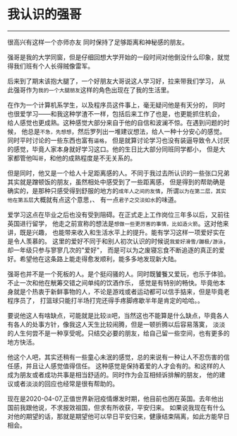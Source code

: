 # 我认识的强哥
------------------
  很高兴有这样一个亦师亦友 同时保持了足够距离和神秘感的朋友。  
  
  强哥是我的大学同窗，但是仔细回想大学开始的一段时间对他倒没什么印象，就觉得我们班有个人长得贼像雷军。  
  
  后来到了期末该抱大腿了，一个好朋友大哥说这人学习好，拉来带我们学习，
  从此强哥作为`我的一个大腿朋友`这样的角色出现在了我的生活里。  
  
  在作为一个计算机系学生，以及程序员这件事上，毫无疑问他是有天分的，
同时也很爱学习——和我这种学渣不一样，包括后来工作了也是，也更能抓住机会，
给人感觉也更成熟。这种感觉大部分来自于他的自信和波澜不惊。在遇到问题的时候，
他总是`不急，先想想`，然后罗列出一堆建议想法，给人一种十分安心的感觉。同时平时讨论的一些东西也富有`逼格`，
但是就算讨论学习也没有装逼导致令人讨厌的感觉，毕竟人家本身就好学习这口。他的生日比大部分同班同学都小，
但是大家都管他叫`哥`，和他的成熟程度是不无关系的。  
  
  但是同时，他又是一个给人十足距离感的人。不同于我过去所认识的一些张口兄弟其实就是蹭顿饭的朋友，虽然相处中感受到了一些距离感，
但是得到的帮助确是确实的，是那种只感受得到舒服的地方的`成年人之间的友情`，所谓`以为在第二层，其实他在第五层`大概就有点这个意思，、
有一点`君子之交淡如水`的味道。  
  
  爱学习这点在毕业之后也没有受到阻碍。在正式走上工作岗位三年多以后，又前往英国进行留学，
他走之前宣称的想法是`想做一些更厉害的事情，比如造火箭`。这对他来讲，既是兴趣，
也能带来收入和生活水平上的提升。能有学习这样一项爱好实在是令人羡慕的。
这里的爱好不同于和别人初次认识的时候说`我爱好滑雪/蹦极/游泳`，却一年级只参与寥寥几次的"爱好"，
而是可以为之废寝忘食不断追逐的真正的爱好。希望他在这条路上能走得愈发顺利，能多多地发现新大陆。  
  
  强哥也并不是一个死板的人。是个挺闷骚的人。同时既饕餮又爱玩，也乐于体验。不止一次和他在觥筹交错之间单纯的饮酒作乐，
感觉是有特别的畅快。毕竟他本身就是个热衷于新鲜事物的人，不论是游戏或者运动都可以信手掂来，但是毕竟老程序员了，
打篮球只能打半场打完还得手疼脚疼歇半年是肯定的哈哈。。  
  
  要说他这人有啥缺点，可能就是比较`淡`吧，当然这也不能算是什么缺点，毕竟各人有各人的处事方针，像我这人天生比较闹腾，但是一顿折腾以后容易落寞，
淡淡的人生何尝不是一种享受呢。只结交必要的朋友，给自己留一些空间，也有更多的地方快活。   
  
  他这个人吧，其实还稍有一些童心未泯的感觉，总的来说有一种让人不忍伤害的信任感，并且让人感觉值得信任。
这种感觉是保持着爱的人才会有的。和这样的人成为朋友或者成功共事是相当舒适的。同时作为会互相倾诉排解的朋友，
他的建议或者淡淡的回应也经常是很有帮助的。  
  
  现在是2020-04-07,正值世界新冠疫情爆发时期，他目前也困在英国。去年他出国前我跟他说，不求报效祖国，但求有所收获，平安归来。
如果说我现在有什么对他的期望的话，那就是期望他可以早日平安归来，健康结束隔离，如此方能早日相会。
  
  